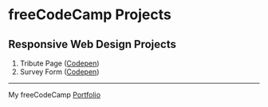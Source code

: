 # freeCodeCamp Projects
## Responsive Web Design Projects
1) Tribute Page ([Codepen](https://codepen.io/sesamhu/pen/PoPOMap))
2) Survey Form ([Codepen](https://codepen.io/sesamhu/pen/vYNaBBQ))

---

My freeCodeCamp [Portfolio](https://www.freecodecamp.org/sesam)